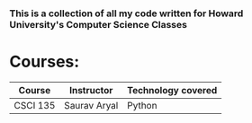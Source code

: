 ### This is a collection of all my code written for Howard University's Computer Science Classes


# Courses:

| Course | Instructor | Technology covered |
| ------------- | ------------- | -------------|
| CSCI 135 | Saurav Aryal | Python|